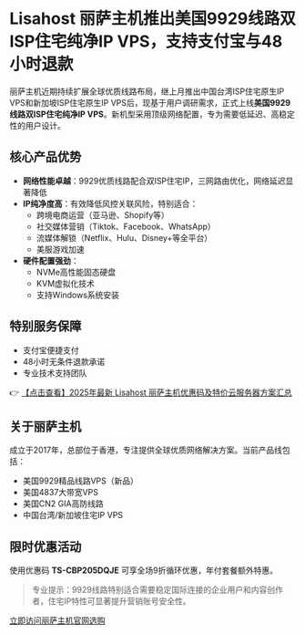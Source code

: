 # Lisahost 丽萨主机推出美国9929线路双ISP住宅纯净IP VPS，支持支付宝与48小时退款

丽萨主机近期持续扩展全球优质线路布局，继上月推出中国台湾ISP住宅原生IP VPS和新加坡ISP住宅原生IP VPS后，现基于用户调研需求，正式上线**美国9929线路双ISP住宅纯净IP VPS**。新机型采用顶级网络配置，专为需要低延迟、高稳定性的用户设计。

## 核心产品优势

- **网络性能卓越**：9929优质线路配合双ISP住宅IP，三网路由优化，网络延迟显著降低
- **IP纯净度高**：有效降低风控关联风险，特别适合：
  - 跨境电商运营（亚马逊、Shopify等）
  - 社交媒体营销（Tiktok、Facebook、WhatsApp）
  - 流媒体解锁（Netflix、Hulu、Disney+等全平台）
  - 美服游戏加速
- **硬件配置强劲**：
  - NVMe高性能固态硬盘
  - KVM虚拟化技术
  - 支持Windows系统安装

## 特别服务保障

- 支付宝便捷支付
- 48小时无条件退款承诺
- 专业技术支持团队

👉 [【点击查看】2025年最新 Lisahost 丽萨主机优惠码及特价云服务器方案汇总](https://bit.ly/lisazhuji)

## 关于丽萨主机

成立于2017年，总部位于香港，专注提供全球优质网络解决方案。当前产品线包括：

- 美国9929精品线路VPS（新品）
- 美国4837大带宽VPS
- 美国CN2 GIA高防线路
- 中国台湾/新加坡住宅IP VPS

## 限时优惠活动

使用优惠码 **TS-CBP205DQJE** 可享全场9折循环优惠，年付套餐额外特惠。

> 专业提示：9929线路特别适合需要稳定国际连接的企业用户和内容创作者，住宅IP特性可显著提升营销账号安全性。

[立即访问丽萨主机官网选购](https://bit.ly/lisazhuji)